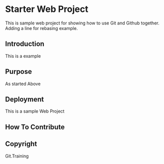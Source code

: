 # Starter Web Project
 This is sample web project for 
 showing how to use Git and Github together. Adding a line for rebasing example.
## Introduction

This is a example
## Purpose
As started Above
## Deployment
This is a sample Web Project
## How To Contribute

## Copyright
Git.Training